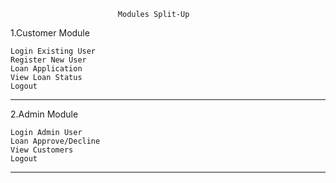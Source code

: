                             Modules Split-Up


1.Customer Module

	Login Existing User
	Register New User
	Loan Application
	View Loan Status
	Logout


-------------------------------------------------------------------------

2.Admin Module

	Login Admin User	
	Loan Approve/Decline
	View Customers
	Logout



------------------------------------------------------------------------
